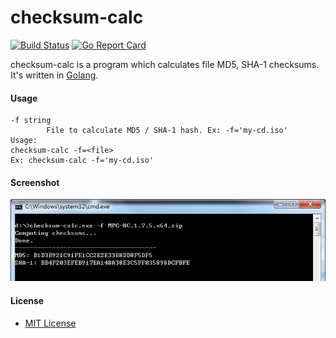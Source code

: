 # checksum-calc

[![Build Status](https://travis-ci.org/northbright/checksum-calc.svg?branch=master)](https://travis-ci.org/northbright/checksum-calc)
[![Go Report Card](https://goreportcard.com/badge/github.com/northbright/checksum-calc)](https://goreportcard.com/report/github.com/northbright/checksum-calc)

checksum-calc is a program which calculates file MD5, SHA-1 checksums. It's written in [Golang](http://golang.org).

#### Usage

    -f string
            File to calculate MD5 / SHA-1 hash. Ex: -f='my-cd.iso'
    Usage:
    checksum-calc -f=<file>
    Ex: checksum-calc -f='my-cd.iso'

#### Screenshot

![Screenshot on Windows](images/screenshot-1.png)

#### License
* [MIT License](./LICENSE) 
